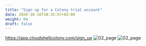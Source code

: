 ```yaml
---
title: "Sign up for a Colony trial account"
date: 2020-10-16T10:35:57+03:00
weight: 04
draft: false
---
```

https://app.cloudshellcolony.com/sign_up
![02_page](/images/prerequisite/02_page.png)
![02_page](/images/prerequisite/03_page.png)

